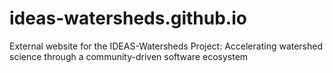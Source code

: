 # ideas-watersheds.github.io
External website for the IDEAS-Watersheds Project: Accelerating watershed science through a community-driven software ecosystem
